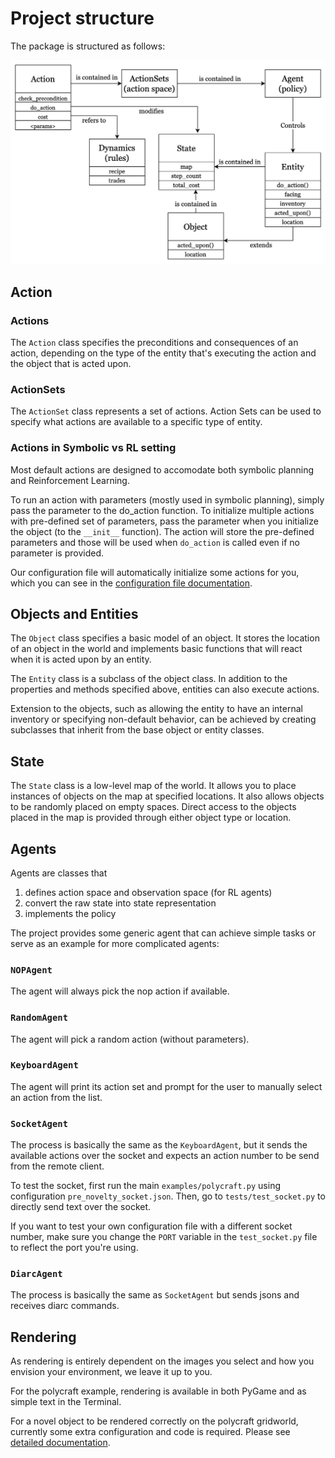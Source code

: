 # Project structure
The package is structured as follows:

![Project Structure](NG2_structure.png)

## Action
### Actions
The `Action` class specifies the preconditions and consequences of an 
action, depending on the type of the entity that's executing the action
and the object that is acted upon.

### ActionSets
The `ActionSet` class represents a set of actions. Action Sets can be used to 
specify what actions are available to a specific type of entity.

### Actions in Symbolic vs RL setting
Most default actions are designed to accomodate both symbolic planning
and Reinforcement Learning. 

To run an action with parameters (mostly used in symbolic planning), 
simply pass the parameter to the do_action function.
To initialize multiple actions with pre-defined set of parameters,
pass the parameter when you initialize the object 
(to the `__init__` function). The action will store the
pre-defined parameters and those will be used when `do_action` is called
even if no parameter is provided.

Our configuration file will automatically initialize some actions for you,
which you can see in the [configuration file documentation](docs/config_file.md).



## Objects and Entities
The `Object` class specifies a basic model of an object.
It stores the location of an object in the world and implements basic functions that will react when it is acted upon by an entity.

The `Entity` class is a subclass of the object class. 
In addition to the properties and methods specified above, entities can also execute actions.

Extension to the objects, such as allowing the entity to have an internal inventory or specifying non-default behavior, can be achieved by creating subclasses that inherit from the base object or entity classes.


## State
The `State` class is a low-level map of the world. It allows you 
to place instances of objects on the map at specified locations. It also
allows objects to be randomly placed on empty 
spaces. Direct access to the objects placed in the map is provided through either object type or 
location.

## Agents
Agents are classes that 
1. defines action space and observation space (for RL agents)
2. convert the raw state into state representation
3. implements the policy

The project provides some generic agent that can achieve simple
tasks or serve as an example for more complicated agents:

### `NOPAgent`
The agent will always pick the nop action if available.

### `RandomAgent`
The agent will pick a random action (without parameters).

### `KeyboardAgent`
The agent will print its action set and prompt for the user to 
manually select an action from the list.

### `SocketAgent`
The process is basically the same as the `KeyboardAgent`, but it sends
the available actions over the socket and expects an action number to 
be send from the remote client.

To test the socket, first run the main `examples/polycraft.py` using
configuration `pre_novelty_socket.json`.
Then, go to `tests/test_socket.py` to directly send text over the socket.

If you want to test your own configuration file with a different socket
number,
make sure you change the `PORT` variable in the `test_socket.py` file to reflect
the port you're using.

### `DiarcAgent`
The process is basically the same as `SocketAgent` but sends jsons and 
receives diarc commands.

## Rendering
As rendering is entirely dependent on the images you select and how you envision your environment, we leave it up to you. 

For the polycraft example, rendering is available in both PyGame and as simple text in the Terminal.

For a novel object to be rendered correctly on the polycraft gridworld,
currently some extra configuration and code is required. Please see 
[detailed documentation](docs/rendering.md).